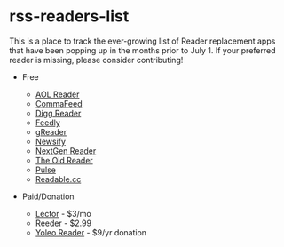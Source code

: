 # rss-readers-list

This is a place to track the ever-growing list of Reader replacement apps that have been popping up in the months prior to July 1. If your preferred reader is missing, please consider contributing!

+ Free
    + [AOL Reader](http://reader.aol.com)
    + [CommaFeed](https://www.commafeed.com)
    + [Digg Reader](http://digg.com/reader)
    + [Feedly](http://cloud.feedly.com)
    + [gReader](http://www.greader.co)
    + [Newsify](http://newsify.co)
    + [NextGen Reader](http://nextmatters.com)
    + [The Old Reader](http://theoldreader.com)
    + [Pulse](https://www.pulse.me)
    + [Readable.cc](http://readable.cc)

+ Paid/Donation
    + [Lector](http://bealector.com) - $3/mo    
    + [Reeder](http://reederapp.com) - $2.99
    + [Yoleo Reader](https://yoleoreader.com) - $9/yr donation
